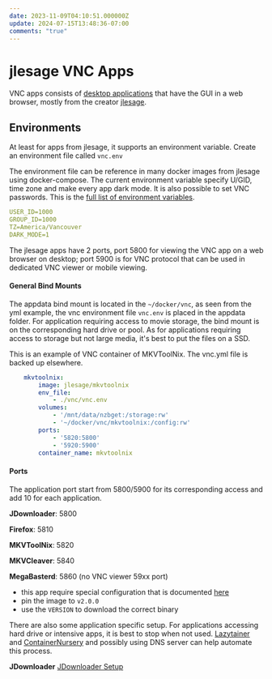 ```yaml
---
date: 2023-11-09T04:10:51.000000Z
update: 2024-07-15T13:48:36-07:00
comments: "true"
---
```

# jlesage VNC Apps

VNC apps consists of [desktop applications](https://jlesage.github.io/docker-apps/) that have the GUI in a web browser, mostly from the creator [jlesage](https://github.com/jlesage?tab=repositories).

## Environments
At least for apps from jlesage, it supports an environment variable. Create an environment file called `vnc.env`

The environment file can be reference in many docker images from jlesage using docker-compose. The current environment variable specify U/GID, time zone and make every app dark mode. It is also possible to set VNC passwords. This is the [full list of environment variables](https://github.com/jlesage/docker-baseimage-gui#environment-variables).

```yaml
USER_ID=1000
GROUP_ID=1000
TZ=America/Vancouver
DARK_MODE=1
```

The jlesage apps have 2 ports, port 5800 for viewing the VNC app on a web browser on desktop; port 5900 is for VNC protocol that can be used in dedicated VNC viewer or mobile viewing.

#### **General Bind Mounts**

The appdata bind mount is located in the `~/docker/vnc`, as seen from the yml example, the vnc environment file `vnc.env` is placed in the appdata folder. For application requiring access to movie storage, the bind mount is on the corresponding hard drive or pool. As for applications requiring access to storage but not large media, it's best to put the files on a SSD.

This is an example of VNC container of MKVToolNix. The vnc.yml file is backed up elsewhere.

```yaml
    mkvtoolnix:
        image: jlesage/mkvtoolnix
        env_file:
            - ./vnc/vnc.env
        volumes:
            - '/mnt/data/nzbget:/storage:rw'
            - '~/docker/vnc/mkvtoolnix:/config:rw'
        ports:
            - '5820:5800'
            - '5920:5900'
        container_name: mkvtoolnix
```

#### **Ports**

The application port start from 5800/5900 for its corresponding access and add 10 for each application.

**JDownloader**: 5800

**Firefox**: 5810

**MKVToolNix**: 5820

**MKVCleaver**: 5840

**MegaBasterd**: 5860 (no VNC viewer 59xx port)
- this app require special configuration that is documented [here](https://github.com/vttc08/megabasterd-docker)
- pin the image to `v2.0.0`
- use the `VERSION` to download the correct binary

There are also some application specific setup. For applications accessing hard drive or intensive apps, it is best to stop when not used. [Lazytainer ](https://github.com/vmorganp/Lazytainer)and [ContainerNursery](https://github.com/ItsEcholot/ContainerNursery) and possibly using DNS server can help automate this process.

**JDownloader**
[JDownloader Setup](../Cloud%20VPS/jdownloader.md)
